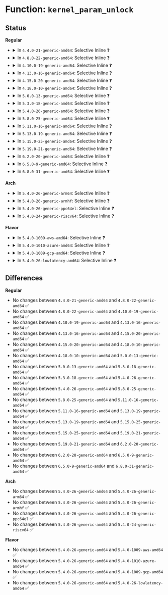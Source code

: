 # Function: <code>kernel_param_unlock</code>

## Status
<b>Regular</b>
<ul>
<li>
<details>
<summary>In <code>4.4.0-21-generic-amd64</code>: Selective Inline ❓</summary>

```c
void kernel_param_unlock(struct module * mod)
```

```json
{
  "name": "kernel_param_unlock",
  "collision_type": "Unique Global",
  "inline_type": "Selective",
  "funcs": [
    {
      "addr": 18446744071579496848,
      "name": "kernel_param_unlock",
      "external": true,
      "loc": "kernel/params.c:644",
      "file": "kernel/params.c",
      "inline": "not declared, inlined",
      "caller_inline": [
        "kernel/params.c:param_attr_show",
        "kernel/params.c:param_attr_store",
        "kernel/params.c:parse_args"
      ],
      "caller_func": []
    }
  ],
  "symbols": [
    {
      "addr": 18446744071579496848,
      "name": "kernel_param_unlock",
      "section": ".text",
      "bind": "STB_GLOBAL",
      "size": 37
    }
  ]
}
```
</details>
</li>
<li>
<details>
<summary>In <code>4.8.0-22-generic-amd64</code>: Selective Inline ❓</summary>

```c
void kernel_param_unlock(struct module * mod)
```

```json
{
  "name": "kernel_param_unlock",
  "collision_type": "Unique Global",
  "inline_type": "Selective",
  "funcs": [
    {
      "addr": 18446744071579511912,
      "name": "kernel_param_unlock",
      "external": true,
      "loc": "kernel/params.c:644",
      "file": "kernel/params.c",
      "inline": "not declared, inlined",
      "caller_inline": [
        "kernel/params.c:param_attr_store",
        "kernel/params.c:param_attr_show",
        "kernel/params.c:parse_args"
      ],
      "caller_func": []
    }
  ],
  "symbols": [
    {
      "addr": 18446744071579511008,
      "name": "kernel_param_unlock",
      "section": ".text",
      "bind": "STB_GLOBAL",
      "size": 37
    }
  ]
}
```
</details>
</li>
<li>
<details>
<summary>In <code>4.10.0-19-generic-amd64</code>: Selective Inline ❓</summary>

```c
void kernel_param_unlock(struct module * mod)
```

```json
{
  "name": "kernel_param_unlock",
  "collision_type": "Unique Global",
  "inline_type": "Selective",
  "funcs": [
    {
      "addr": 18446744071579533064,
      "name": "kernel_param_unlock",
      "external": true,
      "loc": "kernel/params.c:644",
      "file": "kernel/params.c",
      "inline": "not declared, inlined",
      "caller_inline": [
        "kernel/params.c:param_attr_store",
        "kernel/params.c:param_attr_show",
        "kernel/params.c:parse_args"
      ],
      "caller_func": []
    }
  ],
  "symbols": [
    {
      "addr": 18446744071579531680,
      "name": "kernel_param_unlock",
      "section": ".text",
      "bind": "STB_GLOBAL",
      "size": 37
    }
  ]
}
```
</details>
</li>
<li>
<details>
<summary>In <code>4.13.0-16-generic-amd64</code>: Selective Inline ❓</summary>

```c
void kernel_param_unlock(struct module * mod)
```

```json
{
  "name": "kernel_param_unlock",
  "collision_type": "Unique Global",
  "inline_type": "Selective",
  "funcs": [
    {
      "addr": 18446744071579520680,
      "name": "kernel_param_unlock",
      "external": true,
      "loc": "kernel/params.c:592",
      "file": "kernel/params.c",
      "inline": "not declared, inlined",
      "caller_inline": [
        "kernel/params.c:param_attr_store",
        "kernel/params.c:param_attr_show",
        "kernel/params.c:parse_args"
      ],
      "caller_func": []
    }
  ],
  "symbols": [
    {
      "addr": 18446744071579519472,
      "name": "kernel_param_unlock",
      "section": ".text",
      "bind": "STB_GLOBAL",
      "size": 37
    }
  ]
}
```
</details>
</li>
<li>
<details>
<summary>In <code>4.15.0-20-generic-amd64</code>: Selective Inline ❓</summary>

```c
void kernel_param_unlock(struct module * mod)
```

```json
{
  "name": "kernel_param_unlock",
  "collision_type": "Unique Global",
  "inline_type": "Selective",
  "funcs": [
    {
      "addr": 18446744071579546190,
      "name": "kernel_param_unlock",
      "external": true,
      "loc": "kernel/params.c:605",
      "file": "kernel/params.c",
      "inline": "not declared, inlined",
      "caller_inline": [
        "kernel/params.c:param_attr_store",
        "kernel/params.c:param_attr_show",
        "kernel/params.c:parse_args"
      ],
      "caller_func": []
    }
  ],
  "symbols": [
    {
      "addr": 18446744071579545632,
      "name": "kernel_param_unlock",
      "section": ".text",
      "bind": "STB_GLOBAL",
      "size": 37
    }
  ]
}
```
</details>
</li>
<li>
<details>
<summary>In <code>4.18.0-10-generic-amd64</code>: Selective Inline ❓</summary>

```c
void kernel_param_unlock(struct module * mod)
```

```json
{
  "name": "kernel_param_unlock",
  "collision_type": "Unique Global",
  "inline_type": "Selective",
  "funcs": [
    {
      "addr": 18446744071579573448,
      "name": "kernel_param_unlock",
      "external": true,
      "loc": "kernel/params.c:605",
      "file": "kernel/params.c",
      "inline": "not declared, inlined",
      "caller_inline": [
        "kernel/params.c:param_attr_store",
        "kernel/params.c:param_attr_show",
        "kernel/params.c:parse_args"
      ],
      "caller_func": []
    }
  ],
  "symbols": [
    {
      "addr": 18446744071579572944,
      "name": "kernel_param_unlock",
      "section": ".text",
      "bind": "STB_GLOBAL",
      "size": 37
    }
  ]
}
```
</details>
</li>
<li>
<details>
<summary>In <code>5.0.0-13-generic-amd64</code>: Selective Inline ❓</summary>

```c
void kernel_param_unlock(struct module * mod)
```

```json
{
  "name": "kernel_param_unlock",
  "collision_type": "Unique Global",
  "inline_type": "Selective",
  "funcs": [
    {
      "addr": 18446744071579610632,
      "name": "kernel_param_unlock",
      "external": true,
      "loc": "kernel/params.c:605",
      "file": "kernel/params.c",
      "inline": "not declared, inlined",
      "caller_inline": [
        "kernel/params.c:param_attr_store",
        "kernel/params.c:param_attr_show",
        "kernel/params.c:parse_args"
      ],
      "caller_func": []
    }
  ],
  "symbols": [
    {
      "addr": 18446744071579610128,
      "name": "kernel_param_unlock",
      "section": ".text",
      "bind": "STB_GLOBAL",
      "size": 37
    }
  ]
}
```
</details>
</li>
<li>
<details>
<summary>In <code>5.3.0-18-generic-amd64</code>: Selective Inline ❓</summary>

```c
void kernel_param_unlock(struct module * mod)
```

```json
{
  "name": "kernel_param_unlock",
  "collision_type": "Unique Global",
  "inline_type": "Selective",
  "funcs": [
    {
      "addr": 18446744071579634984,
      "name": "kernel_param_unlock",
      "external": true,
      "loc": "kernel/params.c:593",
      "file": "kernel/params.c",
      "inline": "not declared, inlined",
      "caller_inline": [
        "kernel/params.c:param_attr_store",
        "kernel/params.c:param_attr_show",
        "kernel/params.c:parse_args"
      ],
      "caller_func": []
    }
  ],
  "symbols": [
    {
      "addr": 18446744071579634480,
      "name": "kernel_param_unlock",
      "section": ".text",
      "bind": "STB_GLOBAL",
      "size": 37
    }
  ]
}
```
</details>
</li>
<li>
<details>
<summary>In <code>5.4.0-26-generic-amd64</code>: Selective Inline ❓</summary>

```c
void kernel_param_unlock(struct module * mod)
```

```json
{
  "name": "kernel_param_unlock",
  "collision_type": "Unique Global",
  "inline_type": "Selective",
  "funcs": [
    {
      "addr": 18446744071579660581,
      "name": "kernel_param_unlock",
      "external": true,
      "loc": "kernel/params.c:588",
      "file": "kernel/params.c",
      "inline": "not declared, inlined",
      "caller_inline": [
        "kernel/params.c:param_attr_store",
        "kernel/params.c:param_attr_show",
        "kernel/params.c:parse_args"
      ],
      "caller_func": []
    }
  ],
  "symbols": [
    {
      "addr": 18446744071579660080,
      "name": "kernel_param_unlock",
      "section": ".text",
      "bind": "STB_GLOBAL",
      "size": 37
    }
  ]
}
```
</details>
</li>
<li>
<details>
<summary>In <code>5.8.0-25-generic-amd64</code>: Selective Inline ❓</summary>

```c
void kernel_param_unlock(struct module * mod)
```

```json
{
  "name": "kernel_param_unlock",
  "collision_type": "Unique Global",
  "inline_type": "Selective",
  "funcs": [
    {
      "addr": 18446744071579694831,
      "name": "kernel_param_unlock",
      "external": true,
      "loc": "kernel/params.c:588",
      "file": "kernel/params.c",
      "inline": "not declared, inlined",
      "caller_inline": [
        "kernel/params.c:param_attr_store",
        "kernel/params.c:param_attr_show",
        "kernel/params.c:parse_one"
      ],
      "caller_func": []
    }
  ],
  "symbols": [
    {
      "addr": 18446744071579692848,
      "name": "kernel_param_unlock",
      "section": ".text",
      "bind": "STB_GLOBAL",
      "size": 37
    }
  ]
}
```
</details>
</li>
<li>
<details>
<summary>In <code>5.11.0-16-generic-amd64</code>: Selective Inline ❓</summary>

```c
void kernel_param_unlock(struct module * mod)
```

```json
{
  "name": "kernel_param_unlock",
  "collision_type": "Unique Global",
  "inline_type": "Selective",
  "funcs": [
    {
      "addr": 18446744071579673151,
      "name": "kernel_param_unlock",
      "external": true,
      "loc": "kernel/params.c:589",
      "file": "kernel/params.c",
      "inline": "not declared, inlined",
      "caller_inline": [
        "kernel/params.c:param_attr_store",
        "kernel/params.c:param_attr_show",
        "kernel/params.c:parse_one"
      ],
      "caller_func": []
    }
  ],
  "symbols": [
    {
      "addr": 18446744071579671136,
      "name": "kernel_param_unlock",
      "section": ".text",
      "bind": "STB_GLOBAL",
      "size": 37
    }
  ]
}
```
</details>
</li>
<li>
<details>
<summary>In <code>5.13.0-19-generic-amd64</code>: Selective Inline ❓</summary>

```c
void kernel_param_unlock(struct module * mod)
```

```json
{
  "name": "kernel_param_unlock",
  "collision_type": "Unique Global",
  "inline_type": "Selective",
  "funcs": [
    {
      "addr": 18446744071579679615,
      "name": "kernel_param_unlock",
      "external": true,
      "loc": "kernel/params.c:589",
      "file": "kernel/params.c",
      "inline": "not declared, inlined",
      "caller_inline": [
        "kernel/params.c:param_attr_store",
        "kernel/params.c:param_attr_show",
        "kernel/params.c:parse_one"
      ],
      "caller_func": []
    }
  ],
  "symbols": [
    {
      "addr": 18446744071579678064,
      "name": "kernel_param_unlock",
      "section": ".text",
      "bind": "STB_GLOBAL",
      "size": 40
    }
  ]
}
```
</details>
</li>
<li>
<details>
<summary>In <code>5.15.0-25-generic-amd64</code>: Selective Inline ❓</summary>

```c
void kernel_param_unlock(struct module * mod)
```

```json
{
  "name": "kernel_param_unlock",
  "collision_type": "Unique Global",
  "inline_type": "Selective",
  "funcs": [
    {
      "addr": 18446744071579757951,
      "name": "kernel_param_unlock",
      "external": true,
      "loc": "kernel/params.c:607",
      "file": "kernel/params.c",
      "inline": "not declared, inlined",
      "caller_inline": [
        "kernel/params.c:param_attr_store",
        "kernel/params.c:param_attr_show",
        "kernel/params.c:parse_one"
      ],
      "caller_func": []
    }
  ],
  "symbols": [
    {
      "addr": 18446744071579756048,
      "name": "kernel_param_unlock",
      "section": ".text",
      "bind": "STB_GLOBAL",
      "size": 40
    }
  ]
}
```
</details>
</li>
<li>
<details>
<summary>In <code>5.19.0-21-generic-amd64</code>: Selective Inline ❓</summary>

```c
void kernel_param_unlock(struct module * mod)
```

```json
{
  "name": "kernel_param_unlock",
  "collision_type": "Unique Global",
  "inline_type": "Selective",
  "funcs": [
    {
      "addr": 18446744071579862433,
      "name": "kernel_param_unlock",
      "external": true,
      "loc": "kernel/params.c:607",
      "file": "kernel/params.c",
      "inline": "not declared, inlined",
      "caller_inline": [
        "kernel/params.c:param_attr_store",
        "kernel/params.c:param_attr_show",
        "kernel/params.c:parse_one"
      ],
      "caller_func": []
    }
  ],
  "symbols": [
    {
      "addr": 18446744071579862272,
      "name": "kernel_param_unlock",
      "section": ".text",
      "bind": "STB_GLOBAL",
      "size": 50
    }
  ]
}
```
</details>
</li>
<li>
<details>
<summary>In <code>6.2.0-20-generic-amd64</code>: Selective Inline ❓</summary>

```c
void kernel_param_unlock(struct module * mod)
```

```json
{
  "name": "kernel_param_unlock",
  "collision_type": "Unique Global",
  "inline_type": "Selective",
  "funcs": [
    {
      "addr": 18446744071580004401,
      "name": "kernel_param_unlock",
      "external": true,
      "loc": "kernel/params.c:607",
      "file": "kernel/params.c",
      "inline": "not declared, inlined",
      "caller_inline": [
        "kernel/params.c:param_attr_store",
        "kernel/params.c:param_attr_show",
        "kernel/params.c:parse_one"
      ],
      "caller_func": []
    }
  ],
  "symbols": [
    {
      "addr": 18446744071580004224,
      "name": "kernel_param_unlock",
      "section": ".text",
      "bind": "STB_GLOBAL",
      "size": 50
    }
  ]
}
```
</details>
</li>
<li>
<details>
<summary>In <code>6.5.0-9-generic-amd64</code>: Selective Inline ❓</summary>

```c
void kernel_param_unlock(struct module * mod)
```

```json
{
  "name": "kernel_param_unlock",
  "collision_type": "Unique Global",
  "inline_type": "Selective",
  "funcs": [
    {
      "addr": 18446744071580058273,
      "name": "kernel_param_unlock",
      "external": true,
      "loc": "kernel/params.c:608",
      "file": "kernel/params.c",
      "inline": "not declared, inlined",
      "caller_inline": [
        "kernel/params.c:param_attr_store",
        "kernel/params.c:param_attr_show",
        "kernel/params.c:parse_one"
      ],
      "caller_func": []
    }
  ],
  "symbols": [
    {
      "addr": 18446744071580058096,
      "name": "kernel_param_unlock",
      "section": ".text",
      "bind": "STB_GLOBAL",
      "size": 50
    }
  ]
}
```
</details>
</li>
<li>
<details>
<summary>In <code>6.8.0-31-generic-amd64</code>: Selective Inline ❓</summary>

```c
void kernel_param_unlock(struct module * mod)
```

```json
{
  "name": "kernel_param_unlock",
  "collision_type": "Unique Global",
  "inline_type": "Selective",
  "funcs": [
    {
      "addr": 18446744071580100801,
      "name": "kernel_param_unlock",
      "external": true,
      "loc": "kernel/params.c:610",
      "file": "kernel/params.c",
      "inline": "not declared, inlined",
      "caller_inline": [
        "kernel/params.c:param_attr_store",
        "kernel/params.c:param_attr_show",
        "kernel/params.c:parse_one"
      ],
      "caller_func": []
    }
  ],
  "symbols": [
    {
      "addr": 18446744071580100624,
      "name": "kernel_param_unlock",
      "section": ".text",
      "bind": "STB_GLOBAL",
      "size": 50
    }
  ]
}
```
</details>
</li>
</ul>
<b>Arch</b>
<ul>
<li>
<details>
<summary>In <code>5.4.0-26-generic-arm64</code>: Selective Inline ❓</summary>

```c
void kernel_param_unlock(struct module * mod)
```

```json
{
  "name": "kernel_param_unlock",
  "collision_type": "Unique Global",
  "inline_type": "Selective",
  "funcs": [
    {
      "addr": 18446603336490836296,
      "name": "kernel_param_unlock",
      "external": true,
      "loc": "kernel/params.c:588",
      "file": "kernel/params.c",
      "inline": "not declared, inlined",
      "caller_inline": [
        "kernel/params.c:param_attr_store",
        "kernel/params.c:param_attr_show",
        "kernel/params.c:parse_args"
      ],
      "caller_func": []
    }
  ],
  "symbols": [
    {
      "addr": 18446603336490835616,
      "name": "kernel_param_unlock",
      "section": ".text",
      "bind": "STB_GLOBAL",
      "size": 64
    }
  ]
}
```
</details>
</li>
<li>
<details>
<summary>In <code>5.4.0-26-generic-armhf</code>: Selective Inline ❓</summary>

```c
void kernel_param_unlock(struct module * mod)
```

```json
{
  "name": "kernel_param_unlock",
  "collision_type": "Unique Global",
  "inline_type": "Selective",
  "funcs": [
    {
      "addr": 3224866856,
      "name": "kernel_param_unlock",
      "external": true,
      "loc": "kernel/params.c:588",
      "file": "kernel/params.c",
      "inline": "not declared, inlined",
      "caller_inline": [
        "kernel/params.c:param_attr_store",
        "kernel/params.c:param_attr_show",
        "kernel/params.c:parse_args"
      ],
      "caller_func": []
    }
  ],
  "symbols": [
    {
      "addr": 3224865600,
      "name": "kernel_param_unlock",
      "section": ".text",
      "bind": "STB_GLOBAL",
      "size": 44
    }
  ]
}
```
</details>
</li>
<li>
<details>
<summary>In <code>5.4.0-26-generic-ppc64el</code>: Selective Inline ❓</summary>

```c
void kernel_param_unlock(struct module * mod)
```

```json
{
  "name": "kernel_param_unlock",
  "collision_type": "Unique Global",
  "inline_type": "Selective",
  "funcs": [
    {
      "addr": 13835058055283672476,
      "name": "kernel_param_unlock",
      "external": true,
      "loc": "kernel/params.c:588",
      "file": "kernel/params.c",
      "inline": "not declared, inlined",
      "caller_inline": [
        "kernel/params.c:param_attr_store",
        "kernel/params.c:param_attr_show",
        "kernel/params.c:parse_args"
      ],
      "caller_func": []
    }
  ],
  "symbols": [
    {
      "addr": 13835058055283671504,
      "name": "kernel_param_unlock",
      "section": ".text",
      "bind": "STB_GLOBAL",
      "size": 76
    }
  ]
}
```
</details>
</li>
<li>
<details>
<summary>In <code>5.4.0-24-generic-riscv64</code>: Selective Inline ❓</summary>

```c
void kernel_param_unlock(struct module * mod)
```

```json
{
  "name": "kernel_param_unlock",
  "collision_type": "Unique Global",
  "inline_type": "Selective",
  "funcs": [
    {
      "addr": 18446743936271506458,
      "name": "kernel_param_unlock",
      "external": true,
      "loc": "kernel/params.c:588",
      "file": "kernel/params.c",
      "inline": "not declared, inlined",
      "caller_inline": [
        "kernel/params.c:param_attr_store",
        "kernel/params.c:param_attr_show",
        "kernel/params.c:parse_args"
      ],
      "caller_func": []
    }
  ],
  "symbols": [
    {
      "addr": 18446743936271505940,
      "name": "kernel_param_unlock",
      "section": ".text",
      "bind": "STB_GLOBAL",
      "size": 54
    }
  ]
}
```
</details>
</li>
</ul>
<b>Flavor</b>
<ul>
<li>
<details>
<summary>In <code>5.4.0-1009-aws-amd64</code>: Selective Inline ❓</summary>

```c
void kernel_param_unlock(struct module * mod)
```

```json
{
  "name": "kernel_param_unlock",
  "collision_type": "Unique Global",
  "inline_type": "Selective",
  "funcs": [
    {
      "addr": 18446744071579636901,
      "name": "kernel_param_unlock",
      "external": true,
      "loc": "kernel/params.c:588",
      "file": "kernel/params.c",
      "inline": "not declared, inlined",
      "caller_inline": [
        "kernel/params.c:param_attr_store",
        "kernel/params.c:param_attr_show",
        "kernel/params.c:parse_args"
      ],
      "caller_func": []
    }
  ],
  "symbols": [
    {
      "addr": 18446744071579636400,
      "name": "kernel_param_unlock",
      "section": ".text",
      "bind": "STB_GLOBAL",
      "size": 37
    }
  ]
}
```
</details>
</li>
<li>
<details>
<summary>In <code>5.4.0-1010-azure-amd64</code>: Selective Inline ❓</summary>

```c
void kernel_param_unlock(struct module * mod)
```

```json
{
  "name": "kernel_param_unlock",
  "collision_type": "Unique Global",
  "inline_type": "Selective",
  "funcs": [
    {
      "addr": 18446744071579565205,
      "name": "kernel_param_unlock",
      "external": true,
      "loc": "kernel/params.c:588",
      "file": "kernel/params.c",
      "inline": "not declared, inlined",
      "caller_inline": [
        "kernel/params.c:param_attr_store",
        "kernel/params.c:param_attr_show",
        "kernel/params.c:parse_args"
      ],
      "caller_func": []
    }
  ],
  "symbols": [
    {
      "addr": 18446744071579564704,
      "name": "kernel_param_unlock",
      "section": ".text",
      "bind": "STB_GLOBAL",
      "size": 37
    }
  ]
}
```
</details>
</li>
<li>
<details>
<summary>In <code>5.4.0-1009-gcp-amd64</code>: Selective Inline ❓</summary>

```c
void kernel_param_unlock(struct module * mod)
```

```json
{
  "name": "kernel_param_unlock",
  "collision_type": "Unique Global",
  "inline_type": "Selective",
  "funcs": [
    {
      "addr": 18446744071579634165,
      "name": "kernel_param_unlock",
      "external": true,
      "loc": "kernel/params.c:588",
      "file": "kernel/params.c",
      "inline": "not declared, inlined",
      "caller_inline": [
        "kernel/params.c:param_attr_store",
        "kernel/params.c:param_attr_show",
        "kernel/params.c:parse_args"
      ],
      "caller_func": []
    }
  ],
  "symbols": [
    {
      "addr": 18446744071579633664,
      "name": "kernel_param_unlock",
      "section": ".text",
      "bind": "STB_GLOBAL",
      "size": 37
    }
  ]
}
```
</details>
</li>
<li>
<details>
<summary>In <code>5.4.0-26-lowlatency-amd64</code>: Selective Inline ❓</summary>

```c
void kernel_param_unlock(struct module * mod)
```

```json
{
  "name": "kernel_param_unlock",
  "collision_type": "Unique Global",
  "inline_type": "Selective",
  "funcs": [
    {
      "addr": 18446744071579668389,
      "name": "kernel_param_unlock",
      "external": true,
      "loc": "kernel/params.c:588",
      "file": "kernel/params.c",
      "inline": "not declared, inlined",
      "caller_inline": [
        "kernel/params.c:param_attr_store",
        "kernel/params.c:param_attr_show",
        "kernel/params.c:parse_args"
      ],
      "caller_func": []
    }
  ],
  "symbols": [
    {
      "addr": 18446744071579667664,
      "name": "kernel_param_unlock",
      "section": ".text",
      "bind": "STB_GLOBAL",
      "size": 37
    }
  ]
}
```
</details>
</li>
</ul>

## Differences
<b>Regular</b>
<ul>
<li>
No changes between <code>4.4.0-21-generic-amd64</code> and <code>4.8.0-22-generic-amd64</code> ✅
</li>
<li>
No changes between <code>4.8.0-22-generic-amd64</code> and <code>4.10.0-19-generic-amd64</code> ✅
</li>
<li>
No changes between <code>4.10.0-19-generic-amd64</code> and <code>4.13.0-16-generic-amd64</code> ✅
</li>
<li>
No changes between <code>4.13.0-16-generic-amd64</code> and <code>4.15.0-20-generic-amd64</code> ✅
</li>
<li>
No changes between <code>4.15.0-20-generic-amd64</code> and <code>4.18.0-10-generic-amd64</code> ✅
</li>
<li>
No changes between <code>4.18.0-10-generic-amd64</code> and <code>5.0.0-13-generic-amd64</code> ✅
</li>
<li>
No changes between <code>5.0.0-13-generic-amd64</code> and <code>5.3.0-18-generic-amd64</code> ✅
</li>
<li>
No changes between <code>5.3.0-18-generic-amd64</code> and <code>5.4.0-26-generic-amd64</code> ✅
</li>
<li>
No changes between <code>5.4.0-26-generic-amd64</code> and <code>5.8.0-25-generic-amd64</code> ✅
</li>
<li>
No changes between <code>5.8.0-25-generic-amd64</code> and <code>5.11.0-16-generic-amd64</code> ✅
</li>
<li>
No changes between <code>5.11.0-16-generic-amd64</code> and <code>5.13.0-19-generic-amd64</code> ✅
</li>
<li>
No changes between <code>5.13.0-19-generic-amd64</code> and <code>5.15.0-25-generic-amd64</code> ✅
</li>
<li>
No changes between <code>5.15.0-25-generic-amd64</code> and <code>5.19.0-21-generic-amd64</code> ✅
</li>
<li>
No changes between <code>5.19.0-21-generic-amd64</code> and <code>6.2.0-20-generic-amd64</code> ✅
</li>
<li>
No changes between <code>6.2.0-20-generic-amd64</code> and <code>6.5.0-9-generic-amd64</code> ✅
</li>
<li>
No changes between <code>6.5.0-9-generic-amd64</code> and <code>6.8.0-31-generic-amd64</code> ✅
</li>
</ul>
<b>Arch</b>
<ul>
<li>
No changes between <code>5.4.0-26-generic-amd64</code> and <code>5.4.0-26-generic-arm64</code> ✅
</li>
<li>
No changes between <code>5.4.0-26-generic-amd64</code> and <code>5.4.0-26-generic-armhf</code> ✅
</li>
<li>
No changes between <code>5.4.0-26-generic-amd64</code> and <code>5.4.0-26-generic-ppc64el</code> ✅
</li>
<li>
No changes between <code>5.4.0-26-generic-amd64</code> and <code>5.4.0-24-generic-riscv64</code> ✅
</li>
</ul>
<b>Flavor</b>
<ul>
<li>
No changes between <code>5.4.0-26-generic-amd64</code> and <code>5.4.0-1009-aws-amd64</code> ✅
</li>
<li>
No changes between <code>5.4.0-26-generic-amd64</code> and <code>5.4.0-1010-azure-amd64</code> ✅
</li>
<li>
No changes between <code>5.4.0-26-generic-amd64</code> and <code>5.4.0-1009-gcp-amd64</code> ✅
</li>
<li>
No changes between <code>5.4.0-26-generic-amd64</code> and <code>5.4.0-26-lowlatency-amd64</code> ✅
</li>
</ul>
